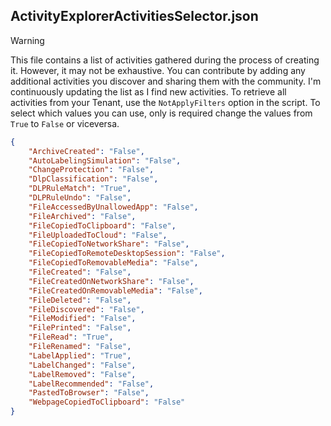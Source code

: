 ## ActivityExplorerActivitiesSelector.json

> [!WARNING]
> This file contains a list of activities gathered during the process of creating it. However, it may not be exhaustive. You can contribute by adding any additional activities you discover and sharing them with the community. I'm continuously updating the list as I find new activities. To retrieve all activities from your Tenant, use the `NotApplyFilters` option in the script.
> To select which values you can use, only is required change the values from `True` to `False` or viceversa.

```JSON
{
	"ArchiveCreated": "False",
	"AutoLabelingSimulation": "False",
	"ChangeProtection": "False",
	"DlpClassification": "False",
	"DLPRuleMatch": "True",
	"DLPRuleUndo": "False",
	"FileAccessedByUnallowedApp": "False",
	"FileArchived": "False",
	"FileCopiedToClipboard": "False",
	"FileUploadedToCloud": "False",
	"FileCopiedToNetworkShare": "False",
	"FileCopiedToRemoteDesktopSession": "False",
	"FileCopiedToRemovableMedia": "False",
	"FileCreated": "False",
	"FileCreatedOnNetworkShare": "False",
	"FileCreatedOnRemovableMedia": "False",
	"FileDeleted": "False",
	"FileDiscovered": "False",
	"FileModified": "False",
	"FilePrinted": "False",
	"FileRead": "True",
	"FileRenamed": "False",
	"LabelApplied": "True",
	"LabelChanged": "False",
	"LabelRemoved": "False",
	"LabelRecommended": "False",
	"PastedToBrowser": "False",
	"WebpageCopiedToClipboard": "False"
}
```
